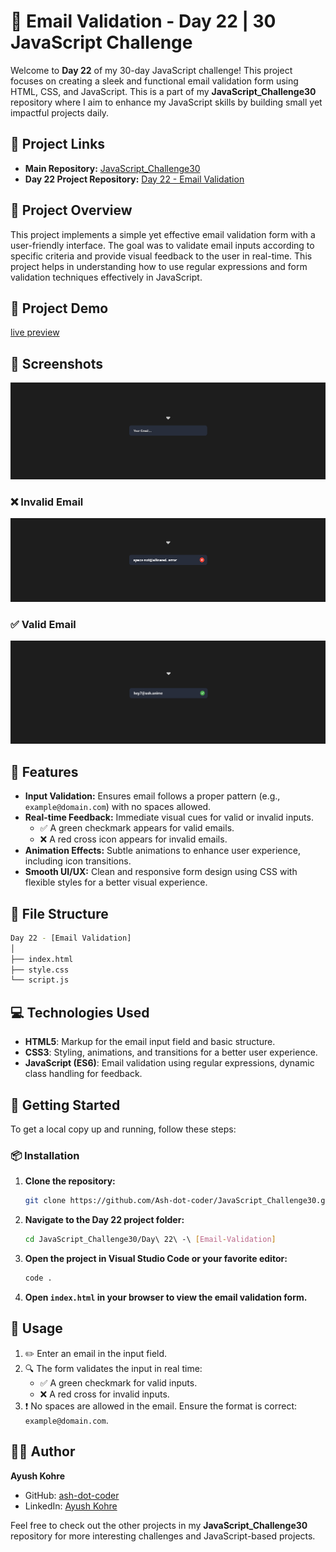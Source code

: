 # 📧 Email Validation - Day 22 | 30 JavaScript Challenge

Welcome to **Day 22** of my 30-day JavaScript challenge! This project focuses on creating a sleek and functional email validation form using HTML, CSS, and JavaScript. This is a part of my **JavaScript_Challenge30** repository where I aim to enhance my JavaScript skills by building small yet impactful projects daily.

## 🔗 Project Links

- **Main Repository:** [JavaScript_Challenge30](https://github.com/Ash-dot-coder/JavaScript_Challenge30)
- **Day 22 Project Repository:** [Day 22 - Email Validation](https://github.com/Ash-dot-coder/JavaScript_Challenge30/tree/Js30/Day%2022%20-%20%5BEmail-Validation%5D)

## 🎯 Project Overview

This project implements a simple yet effective email validation form with a user-friendly interface. The goal was to validate email inputs according to specific criteria and provide visual feedback to the user in real-time. This project helps in understanding how to use regular expressions and form validation techniques effectively in JavaScript.

## 🎨 Project Demo
[live preview](https://ash-dot-coder.github.io/JavaScript_Challenge30/Day%2022%20-%20%5BEmail-Validation%5D/index.html)


## 📸 Screenshots
![Interface](images/interface-1.png)

### ❌ Invalid Email
![Invalid Email](images/interface-2.png)

### ✅ Valid Email
![Valid Email](images/interface-3.png)


## 📝 Features

- **Input Validation:** Ensures email follows a proper pattern (e.g., `example@domain.com`) with no spaces allowed.
- **Real-time Feedback:** Immediate visual cues for valid or invalid inputs.
  - ✅ A green checkmark appears for valid emails.
  - ❌ A red cross icon appears for invalid emails.
- **Animation Effects:** Subtle animations to enhance user experience, including icon transitions.
- **Smooth UI/UX:** Clean and responsive form design using CSS with flexible styles for a better visual experience.

## 📁 File Structure

```bash
Day 22 - [Email Validation]
│
├── index.html
├── style.css
└── script.js
```

## 💻 Technologies Used

- **HTML5**: Markup for the email input field and basic structure.
- **CSS3**: Styling, animations, and transitions for a better user experience.
- **JavaScript (ES6)**: Email validation using regular expressions, dynamic class handling for feedback.

## 🚀 Getting Started

To get a local copy up and running, follow these steps:

### 📦 Installation

1. **Clone the repository:**

   ```bash
   git clone https://github.com/Ash-dot-coder/JavaScript_Challenge30.git
   ```

2. **Navigate to the Day 22 project folder:**

   ```bash
   cd JavaScript_Challenge30/Day\ 22\ -\ [Email-Validation]
   ```

3. **Open the project in Visual Studio Code or your favorite editor:**

   ```bash
   code .
   ```

4. **Open `index.html` in your browser to view the email validation form.**

## 🌟 Usage

1. ✏️ Enter an email in the input field.
2. 🔍 The form validates the input in real time:
   - ✅ A green checkmark for valid inputs.
   - ❌ A red cross for invalid inputs.
3. ❗ No spaces are allowed in the email. Ensure the format is correct: `example@domain.com`.

## 👨‍💻 Author

**Ayush Kohre**

- GitHub: [ash-dot-coder](https://github.com/ash-dot-coder)
- LinkedIn: [Ayush Kohre]()

Feel free to check out the other projects in my **JavaScript_Challenge30** repository for more interesting challenges and JavaScript-based projects.
